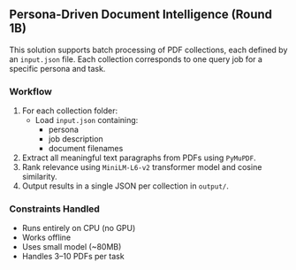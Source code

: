 ## Persona-Driven Document Intelligence (Round 1B)

This solution supports batch processing of PDF collections, each defined by an `input.json` file. Each collection corresponds to one query job for a specific persona and task.

### Workflow

1. For each collection folder:
   - Load `input.json` containing:
     - persona
     - job description
     - document filenames
2. Extract all meaningful text paragraphs from PDFs using `PyMuPDF`.
3. Rank relevance using `MiniLM-L6-v2` transformer model and cosine similarity.
4. Output results in a single JSON per collection in `output/`.

### Constraints Handled

- Runs entirely on CPU (no GPU)
- Works offline
- Uses small model (~80MB)
- Handles 3–10 PDFs per task
